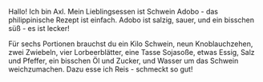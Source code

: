 Hallo! Ich bin Axl. Mein Lieblingsessen ist Schwein Adobo - das philippinische Rezept ist einfach. Adobo ist salzig, sauer, und ein bisschen süß - es ist lecker!

Für sechs Portionen brauchst du ein Kilo Schwein, neun Knoblauchzehen, zwei Zwiebeln, vier Lorbeerblätter, eine Tasse Sojasoße, etwas Essig, Salz und Pfeffer, ein bisschen Öl und Zucker, und Wasser um das Schwein weichzumachen. Dazu esse ich Reis - schmeckt so gut!